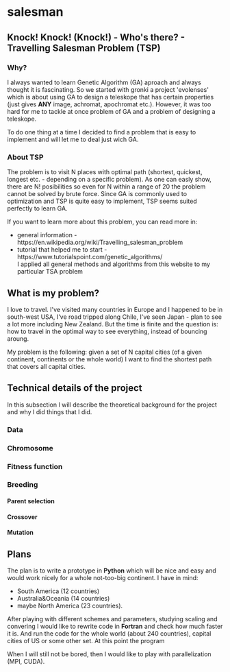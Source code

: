 <h1>salesman</h1>
<h2>Knock! Knock! (Knock!) - Who's there? - Travelling Salesman Problem (TSP)</h2>
<h3>Why?</h3>
<p>I always wanted to learn Genetic Algorithm (GA) aproach and always thought it is fascinating. So we started with gronki a project 'evolenses' which is about using GA to design a teleskope that has certain properties (just gives <strong>ANY</strong> image, achromat, apochromat etc.). However, it was too hard for me to tackle at once problem of GA and a problem of designing a teleskope. </p>
<p>To do one thing at a time I decided to find a problem that is easy to implement and will let me to deal just wich GA. </p>
<h3>About TSP</h3>
<p>The problem is to visit N places with optimal path (shortest, quickest, longest etc. - depending on a specific problem). As one can easly show, there are N! posibilities so even for N within a range of 20 the problem cannot be solved by brute force. Since GA is commonly used to optimization and TSP is quite easy to implement, TSP seems suited perfectly to learn GA.</p>
<p>If you want to learn more about this problem,  you can read more in: </p>
<ul>
  <li>general information - https://en.wikipedia.org/wiki/Travelling_salesman_problem</li>
  <li>tutorial that helped me to start - https://www.tutorialspoint.com/genetic_algorithms/<br>
  I applied all general methods and algorithms from this website to my particular TSA problem</li>
</ul>

<h2>What is my problem?</h2>
<p>I love to travel. I've visited many countries in Europe and I happened to be in south-west USA, I've road tripped along Chile, I've seen Japan - plan to see a lot more including New Zealand. But the time is finite and the question is: how to travel in the optimal way to see everything, instead of bouncing aroung.</p>
<p>My problem is the following: given a set of N capital cities (of a given continent, continents or the whole world) I want to find the shortest path that covers all capital cities.</p>

<h2>Technical details of the project</h2>
<p>In this subsection I will describe the theoretical background for the project and why I did things that I did.</p>
<h3>Data</h3>
<h3>Chromosome</h3>
<h3>Fitness function</h3>
<h3>Breeding</h3>
<h4>Parent selection</h4>
<h4>Crossover</h4>
<h4>Mutation</h4>

<h2>Plans</h2>
<p>The plan is to write a prototype in <strong>Python</strong> which will be nice and easy and would work nicely for a whole not-too-big continent. I have in mind: </p>
<ul>
  <li>South America (12 countries)</li>
  <li>Australia&Oceania (14 countries)</li>
  <li>maybe North America (23 countries).</li>
</ul>
<p>After playing with different schemes and parameters, studying scaling and convering I would like to rewrite code in <strong>Fortran</strong> and check how much faster it is. And run the code for the whole world (about 240 countries), capital cities of US or some other set. At this point the program</p>
<p>When I will still not be bored, then I would like to play with parallelization (MPI, CUDA).</p>
